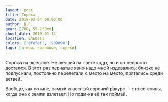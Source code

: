 ```yaml
---
layout: post
title: Сорока
date: 2019-02-04 00:00:00
author: Д.Г.
gear: [70D, 55-250mm]
shoot_date: 2019-01-14
location: Ёльбаза
colors: ['efefef', '989898']
tags: [птицы, врановые, сороки]
---
```

Сорока на эшелоне. Не лучший на свете кадр, но и он непросто достался. В этот раз пернатые явно надо мной издевались: близко не подпускали, постоянно перелетали с место на место, прятались среди ветвей.

Вообще, как по мне, самый классный сорочий ракурс -- это со спины, когда она с земли взлетает. Но поди-ка её так поймай.
